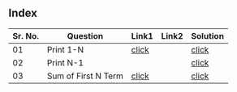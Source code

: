 ## Index

Sr. No. | Question|Link1 | Link2 | Solution
---|---|---|---|---
01 | Print 1-N | [click](https://practice.geeksforgeeks.org/problems/print-1-to-n-without-using-loops-1587115620/1?utm_source=youtube&utm_medium=collab_striver_ytdescription&utm_campaign=print-1-to-n-without-using-loops) |  | [click](./Solutions/Print1ToN.java)
02 | Print N-1 | | | [click](./Solutions/PtintNTo1.java)
03 | Sum of First N Term | [click](https://practice.geeksforgeeks.org/problems/sum-of-first-n-terms5843/1?utm_source=youtube&utm_medium=collab_striver_ytdescription&utm_campaign=sum-of-first-n-terms) | | [click](./Solutions/SumOfFirstNTerms.java)
